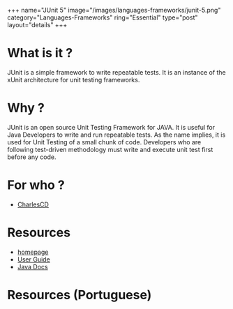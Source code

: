 +++
name="JUnit 5"
image="/images/languages-frameworks/junit-5.png"
category="Languages-Frameworks"
ring="Essential"
type="post"
layout="details"
+++

# What is it ?

JUnit is a simple framework to write repeatable tests. It is an instance of the xUnit architecture for unit testing frameworks.

# Why ?

JUnit is an open source Unit Testing Framework for JAVA. It is useful for Java Developers to write and run repeatable tests. As the name implies, it is used for Unit Testing of a small chunk of code. Developers who are following test-driven methodology must write and execute unit test first before any code.


# For who ?

* [CharlesCD](https://charlescd.io/)

# Resources
* [homepage](https://junit.org/junit5/)
* [User Guide](https://junit.org/junit5/docs/current/user-guide/)
* [Java Docs](https://junit.org/junit5/docs/current/api/)


# Resources (Portuguese)

